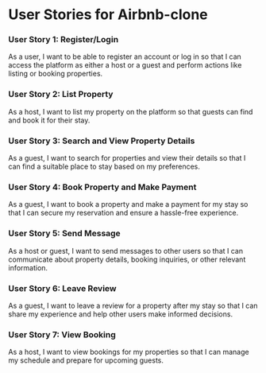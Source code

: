 # User Stories for Airbnb-clone

### User Story 1: Register/Login
As a user, I want to be able to register an account or log in so that I can access the platform as either a host or a guest and perform actions like listing or booking properties.
### User Story 2: List Property
As a host, I want to list my property on the platform so that guests can find and book it for their stay.
### User Story 3: Search and View Property Details
As a guest, I want to search for properties and view their details so that I can find a suitable place to stay based on my preferences.
### User Story 4: Book Property and Make Payment
As a guest, I want to book a property and make a payment for my stay so that I can secure my reservation and ensure a hassle-free experience.
### User Story 5: Send Message
As a host or guest, I want to send messages to other users so that I can communicate about property details, booking inquiries, or other relevant information.
### User Story 6: Leave Review
As a guest, I want to leave a review for a property after my stay so that I can share my experience and help other users make informed decisions.
### User Story 7: View Booking
As a host, I want to view bookings for my properties so that I can manage my schedule and prepare for upcoming guests.
